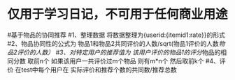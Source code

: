 # 仅用于学习日记，不可用于任何商业用途
#基于物品的协同推荐
#1、整理数据 将数据整理为{userid:{itemid1:rate}}的形式
#2、物品协同性的公式为 物品1和物品2共同评价的人数/sqrt(物品1评价的人数*物品2评价的人数）
#3、对特定用户的推荐值为  该用户评价的物品1的评分*物品的相同分数 取前n个  如果该用户一共评价过m个物品 则有m*n个 然后取前k个
#4、评价 在test中每个用户在 实际评价和推荐个数的共同数/推荐总数
